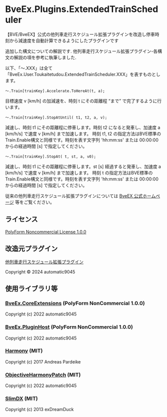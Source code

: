 # BveEx.Plugins.ExtendedTrainScheduler
【BVE/BveEX】公式の他列車走行スケジュール拡張プラグインを改造し停車時刻から減速度を自動計算できるようにしたプラグインです

追加した構文についての解説です.
他列車走行スケジュール拡張プラグイン-各構文の解説の項を参考に執筆しました.

以下、「～.XXX」は全て「BveEx.User.Toukaitetudou.ExtendedTrainScheduler.XXX」を表すものとします。

`～.Train[trainKey].Accelerate.ToHereAt(t, a);`

目標速度 v [km/h] の加減速を、時刻 t にその距離程 “まで” で完了するように行います。

`～.Train[trainKey].StopAtUntil( t1, t2, a, v);`

減速し、時刻 t1 にその距離程に停車します。時刻 t2 になると発車し、加速度 a [km/h/s] で速度 v [km/h] まで加速します。
時刻 t1, t2 の指定方法はBVE標準のTrain.Enable構文と同様です。時刻を表す文字列 'hh:mm:ss' または 00:00:00 からの経過時間 [s] で指定してください。

`～.Train[trainKey].StopAt( t, st, a, v0);`

減速し、時刻 t1 にその距離程に停車します。st [s] 経過すると発車し、加速度 a [km/h/s] で速度 v [km/h] まで加速します。
時刻 t の指定方法はBVE標準のTrain.Enable構文と同様です。時刻を表す文字列 'hh:mm:ss' または 00:00:00 からの経過時間 [s] で指定してください。

従来の他列車走行スケジュール拡張プラグインについては [BveEX 公式ホームページ](https://bveex.okaoka-depot.com/plugins/extended-train-scheduler) 等をご覧ください。

## ライセンス

[PolyForm Noncommercial License 1.0.0](LICENSE.md)

## 改造元プラグイン

[他列車走行スケジュール拡張プラグイン](https://github.com/automatic9045/BveEx.Plugins.ExtendedTrainScheduler)

Copyright © 2024 automatic9045

## 使用ライブラリ等
### [BveEx.CoreExtensions](https://github.com/automatic9045/BveEX) (PolyForm NonCommercial 1.0.0)
Copyright (c) 2022 automatic9045

### [BveEx.PluginHost](https://github.com/automatic9045/BveEX) (PolyForm NonCommercial 1.0.0)
Copyright (c) 2022 automatic9045

### [Harmony](https://github.com/pardeike/Harmony) (MIT)
Copyright (c) 2017 Andreas Pardeike

### [ObjectiveHarmonyPatch](https://github.com/automatic9045/ObjectiveHarmonyPatch) (MIT)
Copyright (c) 2022 automatic9045

### [SlimDX](https://www.nuget.org/packages/SlimDX/) (MIT)
Copyright (c) 2013  exDreamDuck
